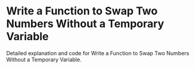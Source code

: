 # Write a Function to Swap Two Numbers Without a Temporary Variable

Detailed explanation and code for Write a Function to Swap Two Numbers Without a Temporary Variable.